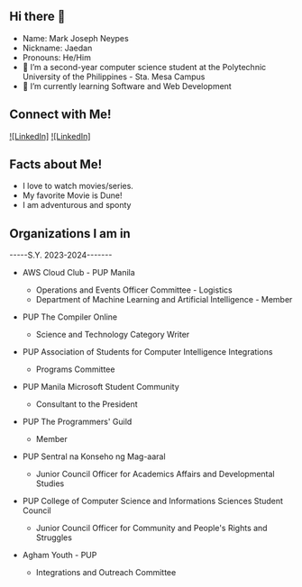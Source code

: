 ## Hi there 👋

- Name: Mark Joseph Neypes
- Nickname: Jaedan
- Pronouns: He/Him
- 🔭 I’m a second-year computer science student at the Polytechnic University of the Philippines - Sta. Mesa Campus
- 🌱 I’m currently learning Software and Web Development

## Connect with Me!
[![LinkedIn]](https://www.linkedin.com/in/jaedaaann/)
[![LinkedIn]](https://www.facebook.com/mak.jowsep/)

## Facts about Me!
- I love to watch movies/series.
- My favorite Movie is Dune!
- I am adventurous and sponty

## Organizations I am in

-----S.Y. 2023-2024-------
- AWS Cloud Club - PUP Manila
  - Operations and Events Officer Committee - Logistics
  - Department of Machine Learning and Artificial Intelligence - Member
    
- PUP The Compiler Online
  - Science and Technology Category Writer

- PUP Association of Students for Computer Intelligence Integrations
  - Programs Committee

- PUP Manila Microsoft Student Community
  - Consultant to the President

- PUP The Programmers' Guild
  - Member

- PUP Sentral na Konseho ng Mag-aaral
  - Junior Council Officer for Academics Affairs and Developmental Studies

- PUP College of Computer Science and Informations Sciences Student Council
  - Junior Council Officer for Community and People's Rights and Struggles

- Agham Youth - PUP
  - Integrations and Outreach Committee

